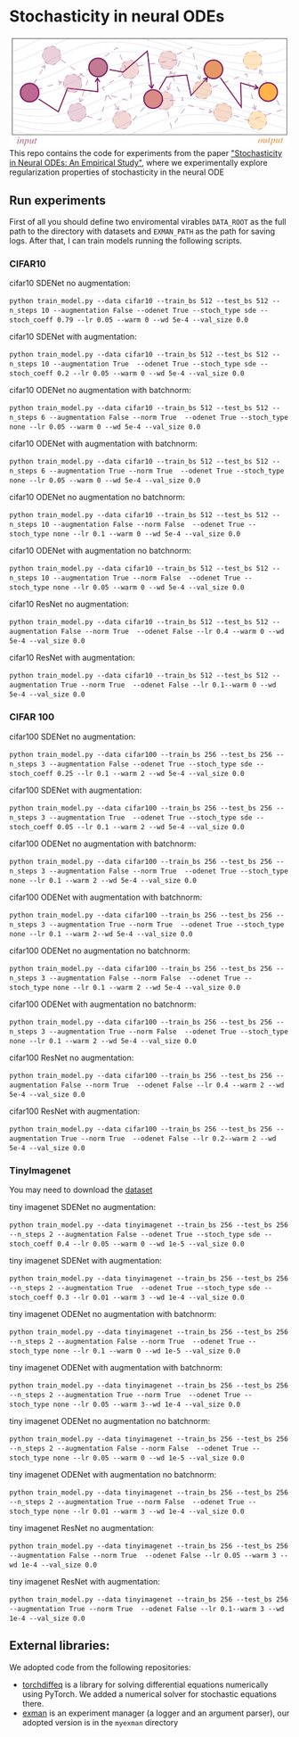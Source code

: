 # Stochasticity in neural ODEs
![img](https://github.com/AlexandraVolokhova/stochasticity_in_neural_ode/raw/master/pictures/stoch_trajectories.png)
This repo contains the code for experiments from the paper ["Stochasticity in Neural ODEs: An Empirical Study"](https://openreview.net/forum?id=Skx2iCNFwB), where we experimentally explore regularization properties of stochasticity in the neural ODE

## Run experiments
First of all you should define two enviromental virables ```DATA_ROOT``` as the full path to the directory with datasets and ```EXMAN_PATH``` as the path for saving logs. After that, I can train models running the following scripts.

### CIFAR10
cifar10 SDENet no augmentation:

```python train_model.py --data cifar10 --train_bs 512 --test_bs 512 --n_steps 10 --augmentation False --odenet True --stoch_type sde --stoch_coeff 0.79 --lr 0.05 --warm 0 --wd 5e-4 --val_size 0.0```

cifar10 SDENet with augmentation:

```python train_model.py --data cifar10 --train_bs 512 --test_bs 512 --n_steps 10 --augmentation True  --odenet True --stoch_type sde --stoch_coeff 0.2 --lr 0.05 --warm 0 --wd 5e-4 --val_size 0.0```

cifar10 ODENet no augmentation with batchnorm:

```python train_model.py --data cifar10 --train_bs 512 --test_bs 512 --n_steps 6 --augmentation False --norm True  --odenet True --stoch_type none --lr 0.05 --warm 0 --wd 5e-4 --val_size 0.0```

cifar10 ODENet with augmentation with batchnorm:

```python train_model.py --data cifar10 --train_bs 512 --test_bs 512 --n_steps 6 --augmentation True --norm True  --odenet True --stoch_type none --lr 0.05 --warm 0 --wd 5e-4 --val_size 0.0```

cifar10 ODENet no augmentation no batchnorm:

```python train_model.py --data cifar10 --train_bs 512 --test_bs 512 --n_steps 10 --augmentation False --norm False  --odenet True --stoch_type none --lr 0.1 --warm 0 --wd 5e-4 --val_size 0.0```

cifar10 ODENet with augmentation no batchnorm:

```python train_model.py --data cifar10 --train_bs 512 --test_bs 512 --n_steps 10 --augmentation True --norm False  --odenet True --stoch_type none --lr 0.05 --warm 0 --wd 5e-4 --val_size 0.0```

cifar10 ResNet no augmentation:

```python train_model.py --data cifar10 --train_bs 512 --test_bs 512 --augmentation False --norm True  --odenet False --lr 0.4 --warm 0 --wd 5e-4 --val_size 0.0```

cifar10 ResNet with augmentation:

```python train_model.py --data cifar10 --train_bs 512 --test_bs 512 --augmentation True --norm True  --odenet False --lr 0.1--warm 0 --wd 5e-4 --val_size 0.0```

### CIFAR 100

cifar100 SDENet no augmentation:

```python train_model.py --data cifar100 --train_bs 256 --test_bs 256 --n_steps 3 --augmentation False --odenet True --stoch_type sde --stoch_coeff 0.25 --lr 0.1 --warm 2 --wd 5e-4 --val_size 0.0```

cifar100 SDENet with augmentation:

```python train_model.py --data cifar100 --train_bs 256 --test_bs 256 --n_steps 3 --augmentation True  --odenet True --stoch_type sde --stoch_coeff 0.05 --lr 0.1 --warm 2 --wd 5e-4 --val_size 0.0```

cifar100 ODENet no augmentation with batchnorm:

```python train_model.py --data cifar100 --train_bs 256 --test_bs 256 --n_steps 3 --augmentation False --norm True  --odenet True --stoch_type none --lr 0.1 --warm 2 --wd 5e-4 --val_size 0.0```

cifar100 ODENet with augmentation with batchnorm:

```python train_model.py --data cifar100 --train_bs 256 --test_bs 256 --n_steps 3 --augmentation True --norm True  --odenet True --stoch_type none --lr 0.1 --warm 2--wd 5e-4 --val_size 0.0```

cifar100 ODENet no augmentation no batchnorm:

```python train_model.py --data cifar100 --train_bs 256 --test_bs 256 --n_steps 3 --augmentation False --norm False  --odenet True --stoch_type none --lr 0.1 --warm 2 --wd 5e-4 --val_size 0.0```

cifar100 ODENet with augmentation no batchnorm:

```python train_model.py --data cifar100 --train_bs 256 --test_bs 256 --n_steps 3 --augmentation True --norm False  --odenet True --stoch_type none --lr 0.1 --warm 2 --wd 5e-4 --val_size 0.0```

cifar100 ResNet no augmentation:

```python train_model.py --data cifar100 --train_bs 256 --test_bs 256 --augmentation False --norm True  --odenet False --lr 0.4 --warm 2 --wd 5e-4 --val_size 0.0```

cifar100 ResNet with augmentation:

```python train_model.py --data cifar100 --train_bs 256 --test_bs 256 --augmentation True --norm True  --odenet False --lr 0.2--warm 2 --wd 5e-4 --val_size 0.0```

### TinyImagenet
You may need to download the [dataset](https://tiny-imagenet.herokuapp.com)

tiny imagenet SDENet no augmentation:

```python train_model.py --data tinyimagenet --train_bs 256 --test_bs 256 --n_steps 2 --augmentation False --odenet True --stoch_type sde --stoch_coeff 0.4 --lr 0.05 --warm 0 --wd 1e-5 --val_size 0.0```

tiny imagenet SDENet with augmentation:

```python train_model.py --data tinyimagenet --train_bs 256 --test_bs 256 --n_steps 2 --augmentation True  --odenet True --stoch_type sde --stoch_coeff 0.3 --lr 0.01 --warm 3 --wd 1e-4 --val_size 0.0```

tiny imagenet ODENet no augmentation with batchnorm:

```python train_model.py --data tinyimagenet --train_bs 256 --test_bs 256 --n_steps 2 --augmentation False --norm True  --odenet True --stoch_type none --lr 0.1 --warm 0 --wd 1e-5 --val_size 0.0```

tiny imagenet ODENet with augmentation with batchnorm:

```python train_model.py --data tinyimagenet --train_bs 256 --test_bs 256 --n_steps 2 --augmentation True --norm True  --odenet True --stoch_type none --lr 0.05 --warm 3--wd 1e-4 --val_size 0.0```

tiny imagenet ODENet no augmentation no batchnorm:

```python train_model.py --data tinyimagenet --train_bs 256 --test_bs 256 --n_steps 2 --augmentation False --norm False  --odenet True --stoch_type none --lr 0.05 --warm 0 --wd 1e-5 --val_size 0.0```

tiny imagenet ODENet with augmentation no batchnorm:

```python train_model.py --data tinyimagenet --train_bs 256 --test_bs 256 --n_steps 2 --augmentation True --norm False  --odenet True --stoch_type none --lr 0.01 --warm 3 --wd 1e-4 --val_size 0.0```

tiny imagenet ResNet no augmentation:

```python train_model.py --data tinyimagenet --train_bs 256 --test_bs 256 --augmentation False --norm True  --odenet False --lr 0.05 --warm 3 --wd 1e-4 --val_size 0.0```

tiny imagenet ResNet with augmentation:

```python train_model.py --data tinyimagenet --train_bs 256 --test_bs 256 --augmentation True --norm True  --odenet False --lr 0.1--warm 3 --wd 1e-4 --val_size 0.0```

## External libraries:
We adopted code from the following repositories:
* [torchdiffeq](https://github.com/rtqichen/torchdiffeq) is a library for solving differential equations numerically using PyTorch. We added a numerical solver for stochastic equations there.
* [exman](https://github.com/ferrine/exman) is an experiment manager (a logger and an argument parser), our adopted version is in the ```myexman``` directory
